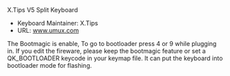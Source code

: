 X.Tips V5 Split Keyboard

* Keyboard Maintainer: X.Tips
* URL: www.umux.com

The Bootmagic is enable, To go to bootloader press 4 or 9 while plugging in.
If you edit the fireware, please keep the bootmagic feature or set a QK_BOOTLOADER keycode in your keymap file. It can put the keyboard into bootloader mode for flashing.
 